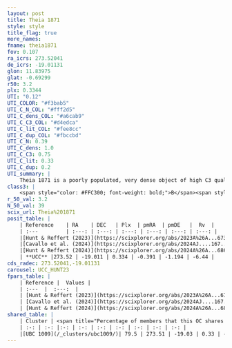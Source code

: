 ```yaml
---
layout: post
title: Theia 1871
style: style
title_flag: true
more_names: 
fname: theia1871
fov: 0.107
ra_icrs: 273.52041
de_icrs: -19.01131
glon: 11.83975
glat: -0.69299
r50: 3.2
plx: 0.3344
UTI: "0.12"
UTI_COLOR: "#f3bab5"
UTI_C_N_COL: "#fff2d5"
UTI_C_dens_COL: "#a6cab9"
UTI_C_C3_COL: "#d4edca"
UTI_C_lit_COL: "#fee8cc"
UTI_C_dup_COL: "#fbccbd"
UTI_C_N: 0.39
UTI_C_dens: 1.0
UTI_C_C3: 0.75
UTI_C_lit: 0.33
UTI_C_dup: 0.2
UTI_summary: |
    Theia 1871 is a poorly populated, very dense object of high C3 quality. It was recently reported in the literature.<br><br><span style="color: #99180f; font-weight: bold;">Warning: </span>This is likely a duplicate object, which shares a large percentage of members with at least one previously reported entry.
class3: |
    <span style="color: #FFC300; font-weight: bold;">B</span><span style="color: green; font-weight: bold;">A</span>
r_50_val: 3.2
N_50_val: 39
scix_url: Theia%201871
posit_table: |
    | Reference    | RA    | DEC   | Plx  | pmRA  | pmDE   |  Rv  |
    | :---         | :---: | :---: | :---: | :---: | :---: | :---: |
    |[Hunt & Reffert (2023)](https://scixplorer.org/abs/2023A%26A...673A.114H) | 273.555 | -18.985 | 0.333 | -0.385 | -1.206 | -35.903 |
    |[Cavallo et al. (2024)](https://scixplorer.org/abs/2024AJ....167...12C) | 273.508 | -19.019 | 0.332 | -- | -- | -- |
    |[Hunt & Reffert (2024)](https://scixplorer.org/abs/2024A%26A...686A..42H) | 273.555 | -18.985 | 0.333 | -0.385 | -1.206 | -35.903 |
    | **UCC** |273.52 | -19.011 | 0.334 | -0.391 | -1.194 | -6.44 | 
cds_radec: 273.52041,-19.01131
carousel: UCC_HUNT23
fpars_table: |
    | Reference |  Values |
    | :---  |  :---:  |
    | [Hunt & Reffert (2023)](https://scixplorer.org/abs/2023A%26A...673A.114H) | `AV50=1.696, diffAV50=1.941, MOD50=12.193, logAge50=7.992` |
    | [Cavallo et al. (2024)](https://scixplorer.org/abs/2024AJ....167...12C) | `AV50=2.05, dMod50=11.09, logAge50=7.89, [Fe/H]50=-0.52` |
    | [Hunt & Reffert (2024)](https://scixplorer.org/abs/2024A%26A...686A..42H) | `MassJ=674.402` |
shared_table: |
    | Cluster | <span title="Percentage of members that this OC shares with the ones listed">%</span>   | RA   | DEC   | Plx   | pmRA  | pmDE  | Rv | UTI |
    | :-: | :-: |:-: | :-: | :-: | :-: | :-: | :-: | :-: |
    |[UBC 1009](/_clusters/ubc1009/)| 79.5 | 273.51 | -19.03 | 0.33 | -0.35 | -1.19 | 1.49 |0.38 |
---
```

